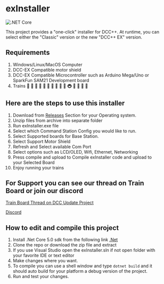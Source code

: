 # exInstaller

![.NET Core](https://github.com/DCC-EX/exInstaller/workflows/.NET%20Core/badge.svg)

This project provides a "one-click" installer for DCC++. At runtime, you can select either the "Classic" version or the new "DCC++ EX" version.

## Requirements

1. Windows/Linux/MacOS Computer
2. DCC-EX Compatible motor shield
3. DCC-EX Compatible Microcontroller such as Arduino Mega/Uno or SparkFun SAM21 Development board
4. Trains 🚄 🚅 🚈 🚝 🚞 🚃 🚋 🚆 🚉 🚊 🚇 🚟 🚠 🚡 🚂

## Here are the steps to use this installer

1. Download from [Releases](https://github.com/DCC-EX/exInstaller/releases) Section for your Operating system.
2. Unzip files from archive into separate folder
3. Run exInstaller.exe file
4. Select which Command Station Config you would like to run.
5. Select Supported boards for Base Station.
6. Select Support Motor Shield
7. Refresh and Select available Com Port
8. Select options such as LCD/OLED, Wifi, Ethernet, Networking
8. Press compile and upload to Compile exInstaller code and upload to your Selected Board
9. Enjoy running your trains

## For Support you can see our thread on Train Board or join our discord

[Train Board Thread on DCC Update Project](https://www.trainboard.com/highball/index.php?threads/dcc-update-project-2020.130071/)

[Discord](https://discord.gg/y2sB4Fp)

## How to edit and compile this project

1. Install .Net Core 5.0 sdk from the following link [.Net](https://dotnet.microsoft.com/download)
2. Clone the repo or download the zip file and extract
3. If you use Visual Studio open the exInstaller.sln if not open folder with your favorite IDE or text editor
4. Make changes where you want.
5. To compile you can use a shell window and type `dotnet build` and it should auto build for your platform a debug version of the project. 
6. Run and test your changes.